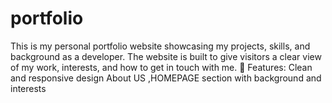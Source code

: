 # portfolio
This is my personal portfolio website showcasing my projects, skills, and background as a developer. The website is built to give visitors a clear view of my work, interests, and how to get in touch with me.  🔹 Features:  Clean and responsive design  About US ,HOMEPAGE section with background and interests
